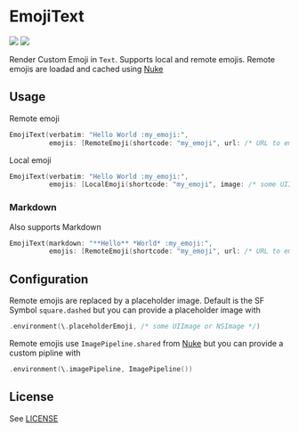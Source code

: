 # EmojiText

![](https://img.shields.io/badge/Swift-5.7-orange?style=flat-square)
![](https://img.shields.io/badge/Platforms-iOS%20%7C%20macOS%20%7C%20tvOS%20%7C%20watchOS-lightgrey?style=flat-square)

Render Custom Emoji in `Text`. Supports local and remote emojis. Remote emojis are loadad and cached using [Nuke](https://github.com/kean/Nuke)

## Usage

Remote emoji

```swift
EmojiText(verbatim: "Hello World :my_emoji:",
          emojis: [RemoteEmoji(shortcode: "my_emoji", url: /* URL to emoji */)])
```

Local emoji

```swift
EmojiText(verbatim: "Hello World :my_emoji:",
          emojis: [LocalEmoji(shortcode: "my_emoji", image: /* some UIImage or NSImage */)])
```

### Markdown

Also supports Markdown

```swift
EmojiText(markdown: "**Hello** *World* :my_emoji:",
          emojis: [RemoteEmoji(shortcode: "my_emoji", url: /* URL to emoji */)])
```

## Configuration

Remote emojis are replaced by a placeholder image. Default is the SF Symbol `square.dashed` but you can provide a placeholder image with

```swift
.environment(\.placeholderEmoji, /* some UIImage or NSImage */)
```

Remote emojis use `ImagePipeline.shared` from [Nuke](https://github.com/kean/Nuke) but you can provide a custom pipline with

```swift
.environment(\.imagePipeline, ImagePipeline())
```

## License

See [LICENSE](LICENSE)
